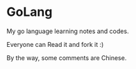 # GoLang

My go language learning notes and codes.

Everyone can Read it and fork it :)

By the way, some comments are Chinese.
